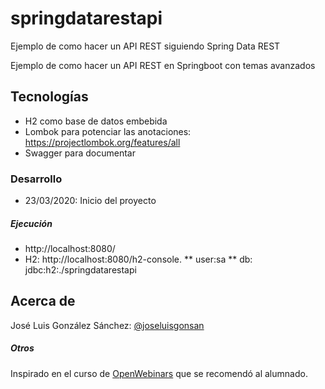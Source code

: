# springdatarestapi
Ejemplo de como hacer un API REST siguiendo Spring Data REST

Ejemplo de como hacer un API REST en Springboot con temas avanzados

## Tecnologías
* H2 como base de datos embebida
* Lombok para potenciar las anotaciones: https://projectlombok.org/features/all
* Swagger para documentar


### Desarrollo
* 23/03/2020: Inicio del proyecto


##### Ejecución
* http://localhost:8080/
* H2: http://localhost:8080/h2-console. 
** user:sa
** db: jdbc:h2:./springdatarestapi

## Acerca de
José Luis González Sánchez: [@joseluisgonsan](https://twitter.com/joseluisgonsan)

##### Otros
Inspirado en el curso de [OpenWebinars](https://openwebinars.net/cursos/api-rest-spring-boot-avanzado/) que se recomendó al alumnado.

